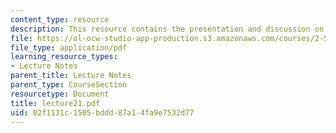 ```yaml
---
content_type: resource
description: This resource contains the presentation and discussion on global warming.
file: https://ol-ocw-studio-app-production.s3.amazonaws.com/courses/2-58j-radiative-transfer-spring-2006/02f1131c1505bddd87a14fa9e7532d77_lecture21.pdf
file_type: application/pdf
learning_resource_types:
- Lecture Notes
parent_title: Lecture Notes
parent_type: CourseSection
resourcetype: Document
title: lecture21.pdf
uid: 02f1131c-1505-bddd-87a1-4fa9e7532d77
---
```

